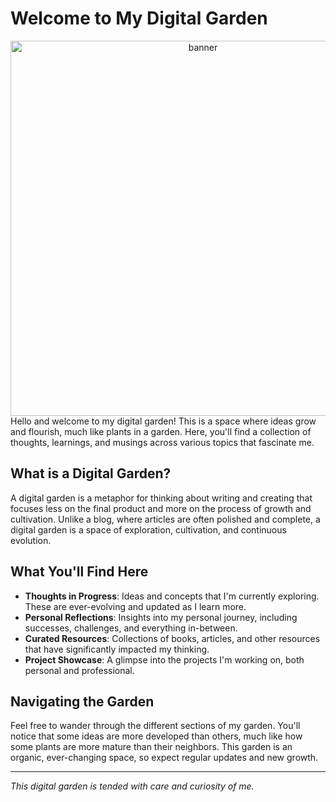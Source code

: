 # Welcome to My Digital Garden 
<p align="center" style="margin: 0;padding: 0;height: fit-content;">
  <img src="/images/banner_erased.webp" alt="banner" width="600" style="margin: 0;padding: 0">
</p>
Hello and welcome to my digital garden! This is a space where ideas grow and flourish, much like plants in a garden. Here, you'll find a collection of thoughts, learnings, and musings across various topics that fascinate me.

## What is a Digital Garden?


A digital garden is a metaphor for thinking about writing and creating that focuses less on the final product and more on the process of growth and cultivation. Unlike a blog, where articles are often polished and complete, a digital garden is a space of exploration, cultivation, and continuous evolution.

## What You'll Find Here

- **Thoughts in Progress**: Ideas and concepts that I'm currently exploring. These are ever-evolving and updated as I learn more.
- **Personal Reflections**: Insights into my personal journey, including successes, challenges, and everything in-between.
- **Curated Resources**: Collections of books, articles, and other resources that have significantly impacted my thinking.
- **Project Showcase**: A glimpse into the projects I'm working on, both personal and professional.

## Navigating the Garden

Feel free to wander through the different sections of my garden. You'll notice that some ideas are more developed than others, much like how some plants are more mature than their neighbors. This garden is an organic, ever-changing space, so expect regular updates and new growth.

---

_This digital garden is tended with care and curiosity of me._
